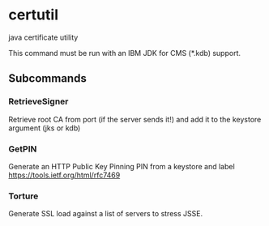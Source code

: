 # certutil
java certificate utility

This command must be run with an IBM JDK for CMS (*.kdb) support.

## Subcommands

### RetrieveSigner
Retrieve root CA from port (if the server sends it!) and add it to the keystore argument (jks or kdb)

### GetPIN
Generate an HTTP Public Key Pinning PIN from a keystore and label
https://tools.ietf.org/html/rfc7469

### Torture
Generate SSL load against a list of servers to stress JSSE.




